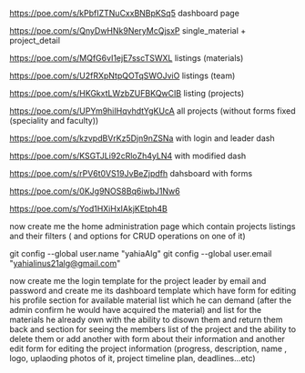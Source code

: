 https://poe.com/s/kPbfIZTNuCxxBNBpKSq5
dashboard page

https://poe.com/s/QnyDwHNk9NeryMcQjsxP
single_material + project_detail

https://poe.com/s/MQfG6vI1ejE7sscTSWXL
listings (materials)

https://poe.com/s/U2fRXpNtpQOTqSWOJviO
listings (team)

https://poe.com/s/HKGkxtLWzbZUFBKQwCIB
listing (projects)

https://poe.com/s/UPYm9hiIHqvhdtYgKUcA
all projects (without forms fixed (speciality and faculty))

https://poe.com/s/kzvpdBVrKz5Djn9nZSNa
with login and leader dash

https://poe.com/s/KSGTJLi92cRloZh4yLN4
with modified dash

https://poe.com/s/rPV6t0VS19JvBeZjpdfh
dahsboard with forms

https://poe.com/s/0KJg9NOS8Bq6iwbJ1Nw6

https://poe.com/s/Yod1HXiHxIAkjKEtph4B

now create me the home administration page which contain projects listings and their filters ( and options for CRUD operations on one of it)

git config --global user.name "yahiaAlg"
git config --global user.email "yahialinus21alg@gmail.com"

now create me the login template for the project leader by email and password and create me its dashboard template which have form for editing his profile section for available material list which he can demand (after the admin confirm he would have acquired the material) and list for the materials he already own with the ability to disown them and return them back and section for seeing the members list of the project and the ability to delete them or add another with form about their information and another edit form for editing the project information (progress, description, name , logo, uplaoding photos of it, project timeline plan, deadlines...etc)
